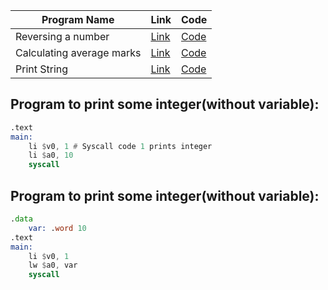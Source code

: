 | Program Name | Link | Code |
| --- | --- | --- |
| Reversing a number                | [Link]() | [Code]() |
| Calculating average marks         | [Link]() | [Code]() |
| Print String                      | [Link]() | [Code]() |



## Program to print some integer(without variable):
```asm
.text
main:
    li $v0, 1 # Syscall code 1 prints integer
    li $a0, 10
    syscall
```
## Program to print some integer(without variable):

```asm
.data 
	var: .word 10
.text
main:
    li $v0, 1
    lw $a0, var
    syscall
    
    
```
